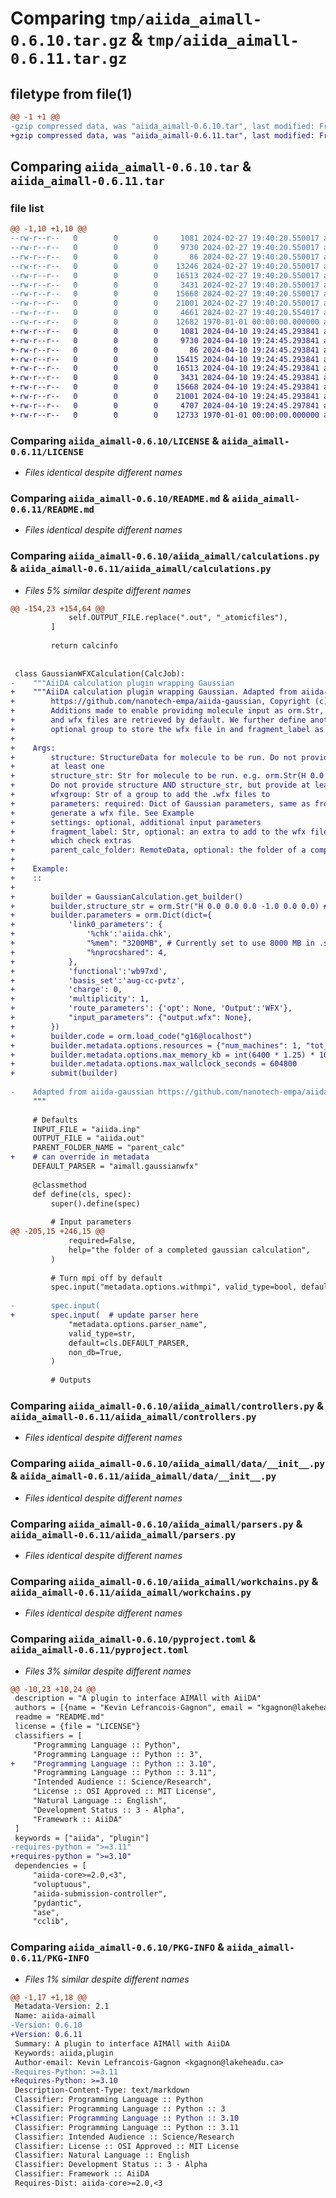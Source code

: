 # Comparing `tmp/aiida_aimall-0.6.10.tar.gz` & `tmp/aiida_aimall-0.6.11.tar.gz`

## filetype from file(1)

```diff
@@ -1 +1 @@
-gzip compressed data, was "aiida_aimall-0.6.10.tar", last modified: Fri Jan  1 00:00:00 2016, max compression
+gzip compressed data, was "aiida_aimall-0.6.11.tar", last modified: Fri Jan  1 00:00:00 2016, max compression
```

## Comparing `aiida_aimall-0.6.10.tar` & `aiida_aimall-0.6.11.tar`

### file list

```diff
@@ -1,10 +1,10 @@
--rw-r--r--   0        0        0     1081 2024-02-27 19:40:20.550017 aiida_aimall-0.6.10/LICENSE
--rw-r--r--   0        0        0     9730 2024-02-27 19:40:20.550017 aiida_aimall-0.6.10/README.md
--rw-r--r--   0        0        0       86 2024-02-27 19:40:20.550017 aiida_aimall-0.6.10/aiida_aimall/__init__.py
--rw-r--r--   0        0        0    13246 2024-02-27 19:40:20.550017 aiida_aimall-0.6.10/aiida_aimall/calculations.py
--rw-r--r--   0        0        0    16513 2024-02-27 19:40:20.550017 aiida_aimall-0.6.10/aiida_aimall/controllers.py
--rw-r--r--   0        0        0     3431 2024-02-27 19:40:20.550017 aiida_aimall-0.6.10/aiida_aimall/data/__init__.py
--rw-r--r--   0        0        0    15668 2024-02-27 19:40:20.550017 aiida_aimall-0.6.10/aiida_aimall/parsers.py
--rw-r--r--   0        0        0    21001 2024-02-27 19:40:20.550017 aiida_aimall-0.6.10/aiida_aimall/workchains.py
--rw-r--r--   0        0        0     4661 2024-02-27 19:40:20.554017 aiida_aimall-0.6.10/pyproject.toml
--rw-r--r--   0        0        0    12682 1970-01-01 00:00:00.000000 aiida_aimall-0.6.10/PKG-INFO
+-rw-r--r--   0        0        0     1081 2024-04-10 19:24:45.293841 aiida_aimall-0.6.11/LICENSE
+-rw-r--r--   0        0        0     9730 2024-04-10 19:24:45.293841 aiida_aimall-0.6.11/README.md
+-rw-r--r--   0        0        0       86 2024-04-10 19:24:45.293841 aiida_aimall-0.6.11/aiida_aimall/__init__.py
+-rw-r--r--   0        0        0    15415 2024-04-10 19:24:45.293841 aiida_aimall-0.6.11/aiida_aimall/calculations.py
+-rw-r--r--   0        0        0    16513 2024-04-10 19:24:45.293841 aiida_aimall-0.6.11/aiida_aimall/controllers.py
+-rw-r--r--   0        0        0     3431 2024-04-10 19:24:45.293841 aiida_aimall-0.6.11/aiida_aimall/data/__init__.py
+-rw-r--r--   0        0        0    15668 2024-04-10 19:24:45.293841 aiida_aimall-0.6.11/aiida_aimall/parsers.py
+-rw-r--r--   0        0        0    21001 2024-04-10 19:24:45.293841 aiida_aimall-0.6.11/aiida_aimall/workchains.py
+-rw-r--r--   0        0        0     4707 2024-04-10 19:24:45.297841 aiida_aimall-0.6.11/pyproject.toml
+-rw-r--r--   0        0        0    12733 1970-01-01 00:00:00.000000 aiida_aimall-0.6.11/PKG-INFO
```

### Comparing `aiida_aimall-0.6.10/LICENSE` & `aiida_aimall-0.6.11/LICENSE`

 * *Files identical despite different names*

### Comparing `aiida_aimall-0.6.10/README.md` & `aiida_aimall-0.6.11/README.md`

 * *Files identical despite different names*

### Comparing `aiida_aimall-0.6.10/aiida_aimall/calculations.py` & `aiida_aimall-0.6.11/aiida_aimall/calculations.py`

 * *Files 5% similar despite different names*

```diff
@@ -154,23 +154,64 @@
             self.OUTPUT_FILE.replace(".out", "_atomicfiles"),
         ]
 
         return calcinfo
 
 
 class GaussianWFXCalculation(CalcJob):
-    """AiiDA calculation plugin wrapping Gaussian
+    """AiiDA calculation plugin wrapping Gaussian. Adapted from aiida-gaussian
+        https://github.com/nanotech-empa/aiida-gaussian, Copyright (c) 2020 Kristjan Eimre.
+        Additions made to enable providing molecule input as orm.Str,
+        and wfx files are retrieved by default. We further define another input wfxgroup in which you can provide an
+        optional group to store the wfx file in and fragment_label as an optional extra to add on the output.
+
+    Args:
+        structure: StructureData for molecule to be run. Do not provide structure AND structure_str, but provide
+        at least one
+        structure_str: Str for molecule to be run. e.g. orm.Str(H 0.0 0.0 0.0\n H -1.0 0.0 0.0)
+        Do not provide structure AND structure_str, but provide at least one
+        wfxgroup: Str of a group to add the .wfx files to
+        parameters: required: Dict of Gaussian parameters, same as from aiida-gaussian. Note that the options provided should
+        generate a wfx file. See Example
+        settings: optional, additional input parameters
+        fragment_label: Str, optional: an extra to add to the wfx file node. Involved in the controllers,
+        which check extras
+        parent_calc_folder: RemoteData, optional: the folder of a completed gaussian calculation
+
+    Example:
+    ::
+
+        builder = GaussianCalculation.get_builder()
+        builder.structure_str = orm.Str("H 0.0 0.0 0.0 -1.0 0.0 0.0) # needs newline but docs doesn't like
+        builder.parameters = orm.Dict(dict={
+            'link0_parameters': {
+                '%chk':'aiida.chk',
+                "%mem": "3200MB", # Currently set to use 8000 MB in .sh files
+                "%nprocshared": 4,
+            },
+            'functional':'wb97xd',
+            'basis_set':'aug-cc-pvtz',
+            'charge': 0,
+            'multiplicity': 1,
+            'route_parameters': {'opt': None, 'Output':'WFX'},
+            "input_parameters": {"output.wfx": None},
+        })
+        builder.code = orm.load_code("g16@localhost")
+        builder.metadata.options.resources = {"num_machines": 1, "tot_num_mpiprocs": 4}
+        builder.metadata.options.max_memory_kb = int(6400 * 1.25) * 1024
+        builder.metadata.options.max_wallclock_seconds = 604800
+        submit(builder)
 
-    Adapted from aiida-gaussian https://github.com/nanotech-empa/aiida-gaussian, Copyright (c) 2020 Kristjan Eimre.
     """
 
     # Defaults
     INPUT_FILE = "aiida.inp"
     OUTPUT_FILE = "aiida.out"
     PARENT_FOLDER_NAME = "parent_calc"
+    # can override in metadata
     DEFAULT_PARSER = "aimall.gaussianwfx"
 
     @classmethod
     def define(cls, spec):
         super().define(spec)
 
         # Input parameters
@@ -205,15 +246,15 @@
             required=False,
             help="the folder of a completed gaussian calculation",
         )
 
         # Turn mpi off by default
         spec.input("metadata.options.withmpi", valid_type=bool, default=False)
 
-        spec.input(
+        spec.input(  # update parser here
             "metadata.options.parser_name",
             valid_type=str,
             default=cls.DEFAULT_PARSER,
             non_db=True,
         )
 
         # Outputs
```

### Comparing `aiida_aimall-0.6.10/aiida_aimall/controllers.py` & `aiida_aimall-0.6.11/aiida_aimall/controllers.py`

 * *Files identical despite different names*

### Comparing `aiida_aimall-0.6.10/aiida_aimall/data/__init__.py` & `aiida_aimall-0.6.11/aiida_aimall/data/__init__.py`

 * *Files identical despite different names*

### Comparing `aiida_aimall-0.6.10/aiida_aimall/parsers.py` & `aiida_aimall-0.6.11/aiida_aimall/parsers.py`

 * *Files identical despite different names*

### Comparing `aiida_aimall-0.6.10/aiida_aimall/workchains.py` & `aiida_aimall-0.6.11/aiida_aimall/workchains.py`

 * *Files identical despite different names*

### Comparing `aiida_aimall-0.6.10/pyproject.toml` & `aiida_aimall-0.6.11/pyproject.toml`

 * *Files 3% similar despite different names*

```diff
@@ -10,23 +10,24 @@
 description = "A plugin to interface AIMAll with AiiDA"
 authors = [{name = "Kevin Lefrancois-Gagnon", email = "kgagnon@lakeheadu.ca"}]
 readme = "README.md"
 license = {file = "LICENSE"}
 classifiers = [
     "Programming Language :: Python",
     "Programming Language :: Python :: 3",
+    "Programming Language :: Python :: 3.10",
     "Programming Language :: Python :: 3.11",
     "Intended Audience :: Science/Research",
     "License :: OSI Approved :: MIT License",
     "Natural Language :: English",
     "Development Status :: 3 - Alpha",
     "Framework :: AiiDA"
 ]
 keywords = ["aiida", "plugin"]
-requires-python = ">=3.11"
+requires-python = ">=3.10"
 dependencies = [
     "aiida-core>=2.0,<3",
     "voluptuous",
     "aiida-submission-controller",
     "pydantic",
     "ase",
     "cclib",
```

### Comparing `aiida_aimall-0.6.10/PKG-INFO` & `aiida_aimall-0.6.11/PKG-INFO`

 * *Files 1% similar despite different names*

```diff
@@ -1,17 +1,18 @@
 Metadata-Version: 2.1
 Name: aiida-aimall
-Version: 0.6.10
+Version: 0.6.11
 Summary: A plugin to interface AIMAll with AiiDA
 Keywords: aiida,plugin
 Author-email: Kevin Lefrancois-Gagnon <kgagnon@lakeheadu.ca>
-Requires-Python: >=3.11
+Requires-Python: >=3.10
 Description-Content-Type: text/markdown
 Classifier: Programming Language :: Python
 Classifier: Programming Language :: Python :: 3
+Classifier: Programming Language :: Python :: 3.10
 Classifier: Programming Language :: Python :: 3.11
 Classifier: Intended Audience :: Science/Research
 Classifier: License :: OSI Approved :: MIT License
 Classifier: Natural Language :: English
 Classifier: Development Status :: 3 - Alpha
 Classifier: Framework :: AiiDA
 Requires-Dist: aiida-core>=2.0,<3
```

